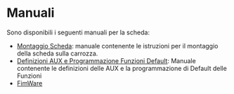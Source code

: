# Manuali
Sono disponibili i seguenti manuali per la scheda:
- [Montaggio Scheda](https://github.com/TheFidax/TFX063/blob/main/Manuali/Montaggio_Scheda.odt): manuale contenente le istruzioni per il montaggio della scheda sulla carrozza.</br>
- [Definizioni AUX e Programmazione Funzioni Default](): Manuale contenente le definizioni delle AUX e la programmazione di Default delle Funzioni</br>
- [FimWare]()</br>